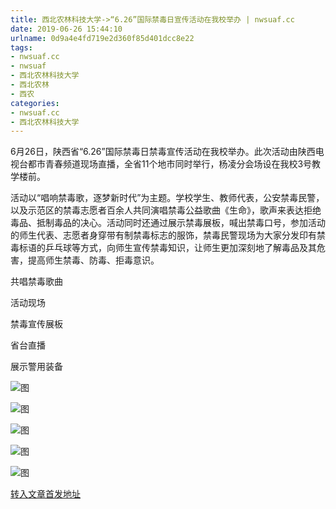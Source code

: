 ```yaml
---
title: 西北农林科技大学->“6.26”国际禁毒日宣传活动在我校举办 | nwsuaf.cc
date: 2019-06-26 15:44:10
urlname: 0d9a4e4fd719e2d360f85d401dcc8e22
tags: 
- nwsuaf.cc
- nwsuaf
- 西北农林科技大学
- 西北农林
- 西农
categories:
- nwsuaf.cc
- 西北农林科技大学
---
```



6月26日，陕西省“6.26”国际禁毒日禁毒宣传活动在我校举办。此次活动由陕西电视台都市青春频道现场直播，全省11个地市同时举行，杨凌分会场设在我校3号教学楼前。

活动以“唱响禁毒歌，逐梦新时代”为主题。学校学生、教师代表，公安禁毒民警，以及示范区的禁毒志愿者百余人共同演唱禁毒公益歌曲《生命》，歌声来表达拒绝毒品、抵制毒品的决心。活动同时还通过展示禁毒展板，喊出禁毒口号，参加活动的师生代表、志愿者身穿带有制禁毒标志的服饰，禁毒民警现场为大家分发印有禁毒标语的乒乓球等方式，向师生宣传禁毒知识，让师生更加深刻地了解毒品及其危害，提高师生禁毒、防毒、拒毒意识。

共唱禁毒歌曲

活动现场

禁毒宣传展板

省台直播

展示警用装备



![图](https://news.nwsuaf.edu.cn/images/content/2019-06/20190626152433738390.jpg)

![图](https://news.nwsuaf.edu.cn/images/content/2019-06/20190626152422190257.jpg)

![图](https://news.nwsuaf.edu.cn/images/content/2019-06/20190626152407678133.jpg)

![图](https://news.nwsuaf.edu.cn/images/content/2019-06/20190626152347476058.jpg)

![图](https://news.nwsuaf.edu.cn/images/content/2019-06/20190626152232409926.jpg)

[转入文章首发地址](https://news.nwsuaf.edu.cn/xnxw/90568.htm)